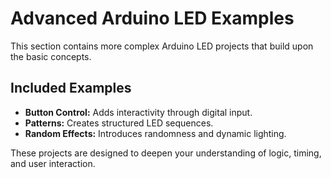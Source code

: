 # Advanced Arduino LED Examples

This section contains more complex Arduino LED projects that build upon the basic concepts.

## Included Examples
- **Button Control:** Adds interactivity through digital input.
- **Patterns:** Creates structured LED sequences.
- **Random Effects:** Introduces randomness and dynamic lighting.

These projects are designed to deepen your understanding of logic, timing, and user interaction.
